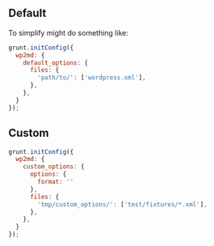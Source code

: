 ## Default

To simplify might do something like:

```js
grunt.initConfig({
  wp2md: {
    default_options: {
      files: {
        'path/to/': ['wordpress.xml'],
      },
    },
  }
});
```

## Custom

```js
grunt.initConfig({
  wp2md: {
    custom_options: {
      options: {
        format: ''
      },
      files: {
        'tmp/custom_options/': ['test/fixtures/*.xml'],
      },
    },
  }
});
```
